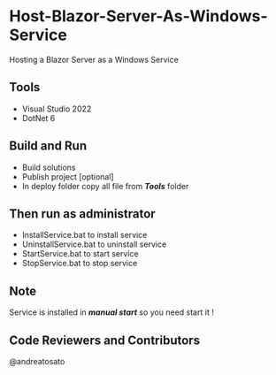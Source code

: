 # Host-Blazor-Server-As-Windows-Service
Hosting a Blazor Server as a Windows Service

## Tools
* Visual Studio 2022
* DotNet 6

## Build and Run
* Build solutions
* Publish project [optional]
* In deploy folder copy all file from ***Tools*** folder

## Then run as administrator
* InstallService.bat to install service
* UninstallService.bat to uninstall service
* StartService.bat to start service
* StopService.bat to stop service

## Note
Service is installed in ***manual start*** so you need start it !

## Code Reviewers and Contributors
@andreatosato
